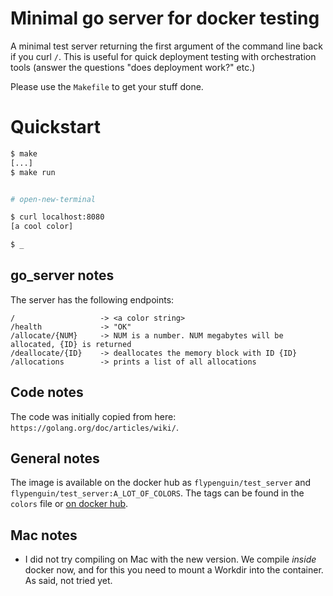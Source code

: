 # Minimal go server for docker testing

A minimal test server returning the first argument of the command line back if you curl `/`. This is useful for quick deployment testing with orchestration tools (answer the questions "does deployment work?" etc.)

Please use the `Makefile` to get your stuff done.


# Quickstart

```bash
$ make
[...]
$ make run


# open-new-terminal

$ curl localhost:8080
[a cool color]

$ _
```


## go_server notes

The server has the following endpoints:

```
/                   -> <a color string>
/health             -> "OK"
/allocate/{NUM}     -> NUM is a number. NUM megabytes will be allocated, {ID} is returned
/deallocate/{ID}    -> deallocates the memory block with ID {ID}
/allocations        -> prints a list of all allocations
```


## Code notes

The code was initially copied from here: `https://golang.org/doc/articles/wiki/`.


## General notes

The image is available on the docker hub as `flypenguin/test_server` and `flypenguin/test_server:A_LOT_OF_COLORS`. The tags can be found in the `colors` file or [on docker hub](https://hub.docker.com/r/flypenguin/test_server/).


## Mac notes

* I did not try compiling on Mac with the new version. We compile *inside* docker now, and for this you need to mount a Workdir into the container. As said, not tried yet.

